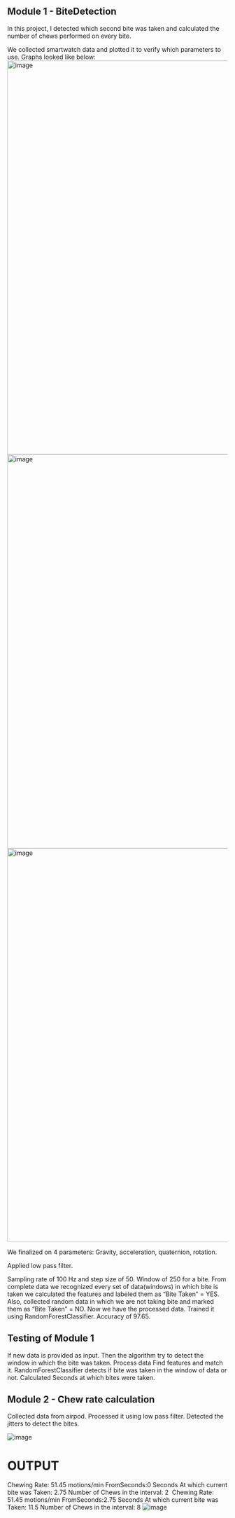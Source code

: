 ## Module 1 - BiteDetection
In this project, I detected which second bite was taken and calculated the number of chews performed on every bite.

We collected smartwatch data and plotted it to verify which parameters to use.​ Graphs looked like below:
<img width="900" alt="image" src="https://github.com/user-attachments/assets/6b452451-9651-45e4-bff9-c4fc74d48e92" />
<img width="900" alt="image" src="https://github.com/user-attachments/assets/276326c4-c656-41f7-85f9-ca6be512edb0" />
<img width="900" alt="image" src="https://github.com/user-attachments/assets/53387e0a-51b1-4764-ba41-72681e4a28a3" />

We finalized on 4 parameters: Gravity, acceleration, quaternion, rotation.

Applied low pass filter.

Sampling rate of 100 Hz and step size of 50.
Window of 250 for a bite.
From complete data we recognized every set of data(windows) in which bite is taken we calculated the features and labeled them as “Bite Taken” = YES.
Also, collected random data in which we are not taking bite and marked them as “Bite Taken” = NO.
Now we have the processed data.
Trained it using RandomForestClassifier. Accuracy of 97.65.

## Testing of Module 1
If new data is provided as input. Then the algorithm try to detect the window in which the bite was taken.
Process data
Find features and match it.
RandomForestClassifier detects if bite was taken in the window of data or not.
Calculated Seconds at which bites were taken.

## Module 2 - Chew rate calculation

Collected data from airpod.
Processed it using low pass filter.
Detected the jitters to detect the bites.

![image](https://github.com/user-attachments/assets/d9711067-9a6b-43e3-94c0-3fe8168c9a89)

# OUTPUT
Chewing Rate: 51.45 motions/min​
FromSeconds:0 Seconds At which current bite was Taken: 2.75​
Number of Chews in the interval: 2​
​
Chewing Rate: 51.45 motions/min​
FromSeconds:2.75 Seconds At which current bite was Taken: 11.5​
Number of Chews in the interval: 8​
![image](https://github.com/user-attachments/assets/3daa0353-35b3-4ee3-9a31-8e86490efc45)








